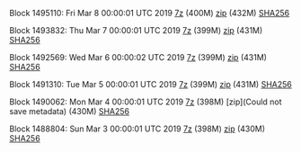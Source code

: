 Block 1495110: Fri Mar  8 00:00:01 UTC 2019 [7z](https://transfer.sh/16dmHn/bootstrap.dat.20190308.7z) (400M) [zip](https://transfer.sh/U4EVX/bootstrap.dat.20190308.zip) (432M) [SHA256](https://transfer.sh/12ItH9/sha256.txt)

Block 1493832: Thu Mar  7 00:00:01 UTC 2019 [7z](https://transfer.sh/Clsr6/bootstrap.dat.20190307.7z) (399M) [zip](https://transfer.sh/fL3Ww/bootstrap.dat.20190307.zip) (431M) [SHA256](https://transfer.sh/DsPb1/sha256.txt)

Block 1492569: Wed Mar  6 00:00:02 UTC 2019 [7z](https://transfer.sh/DXNF8/bootstrap.dat.20190306.7z) (399M) [zip](https://transfer.sh/T4hQq/bootstrap.dat.20190306.zip) (431M) [SHA256](https://transfer.sh/3hOll/sha256.txt)

Block 1491310: Tue Mar  5 00:00:01 UTC 2019 [7z]() (399M) [zip]() (431M) [SHA256]()

Block 1490062: Mon Mar  4 00:00:01 UTC 2019 [7z](https://transfer.sh/tcac7/bootstrap.dat.20190304.7z) (398M) [zip](Could not save metadata) (430M) [SHA256](https://transfer.sh/gOWXE/sha256.txt)

Block 1488804: Sun Mar  3 00:00:01 UTC 2019 [7z](https://transfer.sh/x7QuI/bootstrap.dat.20190303.7z) (398M) [zip](https://transfer.sh/bysaP/bootstrap.dat.20190303.zip) (430M) [SHA256](https://transfer.sh/p5sR1/sha256.txt)
